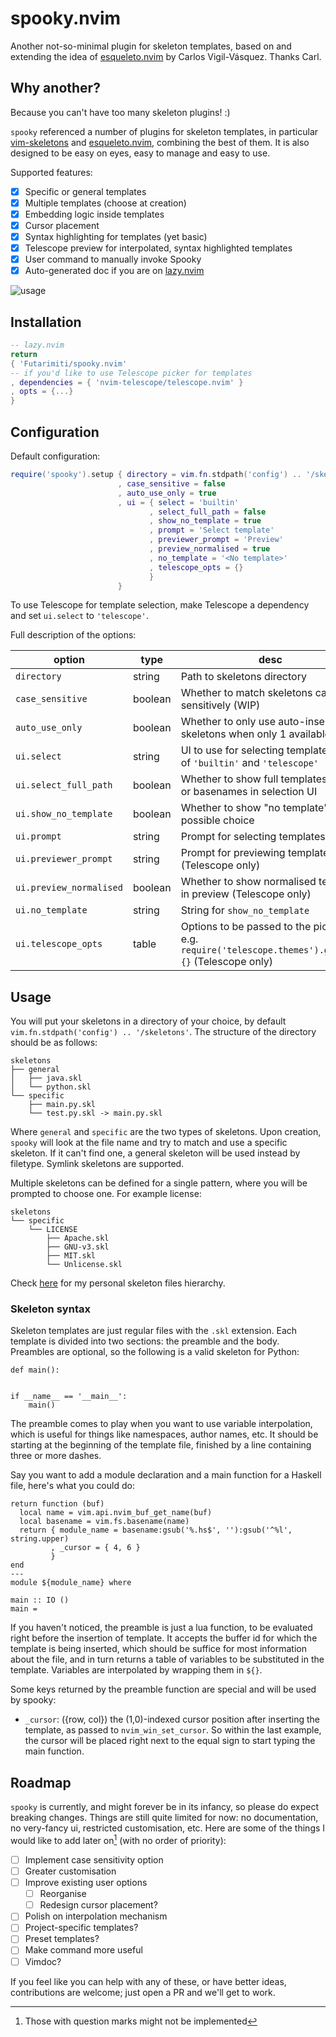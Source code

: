# spooky.nvim

Another not-so-minimal plugin for skeleton templates,
based on and extending the idea of
[esqueleto.nvim](https://github.com/cvigilv/esqueleto.nvim)
by Carlos Vigil-Vásquez. Thanks Carl.

## Why another?

Because you can't have too many skeleton plugins! :)

`spooky` referenced a number of plugins for skeleton templates,
in particular [vim-skeletons](https://github.com/pgilad/vim-skeletons)
and [esqueleto.nvim](https://github.com/cvigilv/esqueleto.nvim),
combining the best of them. It is also designed to be
easy on eyes, easy to manage and easy to use.

Supported features:
- [x] Specific or general templates
- [x] Multiple templates (choose at creation)
- [x] Embedding logic inside templates
- [x] Cursor placement
- [x] Syntax highlighting for templates (yet basic)
- [x] Telescope preview for interpolated, syntax highlighted templates
- [x] User command to manually invoke Spooky
- [x] Auto-generated doc if you are on [lazy.nvim](https://github.com/folke/lazy.nvim)

![usage](https://github.com/Futarimiti/spooky.nvim/assets/96031125/887ed485-6210-49ae-a053-33532e0a0a36)

## Installation

```lua
-- lazy.nvim
return
{ 'Futarimiti/spooky.nvim'
-- if you'd like to use Telescope picker for templates
, dependencies = { 'nvim-telescope/telescope.nvim' }
, opts = {...}
}
```

## Configuration

Default configuration:

```lua
require('spooky').setup { directory = vim.fn.stdpath('config') .. '/skeletons'
                        , case_sensitive = false
                        , auto_use_only = true
                        , ui = { select = 'builtin'
                               , select_full_path = false
                               , show_no_template = true
                               , prompt = 'Select template'
                               , previewer_prompt = 'Preview'
                               , preview_normalised = true
                               , no_template = '<No template>'
                               , telescope_opts = {}
                               }
                        }
```

To use Telescope for template selection,
make Telescope a dependency and set `ui.select` to `'telescope'`.

Full description of the options:

| option                  | type    | desc                                                                                               |
|-------------------------|---------|----------------------------------------------------------------------------------------------------|
| `directory`             | string  | Path to skeletons directory                                                                        |
| `case_sensitive`        | boolean | Whether to match skeletons case sensitively (WIP)                                                  |
| `auto_use_only`         | boolean | Whether to only use auto-inserted skeletons when only 1 available                                  |
| `ui.select`             | string  | UI to use for selecting templates, one of `'builtin'` and `'telescope'`                            |
| `ui.select_full_path`   | boolean | Whether to show full templates paths or basenames in selection UI                                  |
| `ui.show_no_template`   | boolean | Whether to show "no template" as a possible choice                                                 |
| `ui.prompt`             | string  | Prompt for selecting templates                                                                     |
| `ui.previewer_prompt`   | string  | Prompt for previewing templates (Telescope only)                                                   |
| `ui.preview_normalised` | boolean | Whether to show normalised template in preview (Telescope only)                                    |
| `ui.no_template`        | string  | String for `show_no_template`                                                                      |
| `ui.telescope_opts`     | table   | Options to be passed to the picker, e.g. `require('telescope.themes').get_ivy {}` (Telescope only) |

## Usage

You will put your skeletons in a directory of your choice,
by default `vim.fn.stdpath('config') .. '/skeletons'`.
The structure of the directory should be as follows:

```
skeletons
├── general
│   ├── java.skl
│   └── python.skl
└── specific
    ├── main.py.skl
    └── test.py.skl -> main.py.skl
```

Where `general` and `specific` are the two types of skeletons.
Upon creation, `spooky` will look at the file name and 
try to match and use a specific skeleton.
If it can't find one, a general skeleton will be used instead
by filetype. Symlink skeletons are supported.

Multiple skeletons can be defined for a single pattern,
where you will be prompted to choose one.
For example license:

```
skeletons
└── specific
    └── LICENSE
        ├── Apache.skl
        ├── GNU-v3.skl
        ├── MIT.skl
        └── Unlicense.skl
```

Check [here](https://github.com/Futarimiti/graveyard?search=1) for my personal skeleton files hierarchy.

### Skeleton syntax

Skeleton templates are just regular files with the `.skl` extension.
Each template is divided into two sections: the preamble and the body.
Preambles are optional, so the following is a valid skeleton for Python:

```
def main():
    

if __name__ == '__main__':
    main()
```

The preamble comes to play when you want to use variable interpolation,
which is useful for things like namespaces, author names, etc.
It should be starting at the beginning of the template file,
finished by a line containing three or more dashes.

Say you want to add a module declaration
and a main function for a Haskell file,
here's what you could do:

```
return function (buf)
  local name = vim.api.nvim_buf_get_name(buf)
  local basename = vim.fs.basename(name)
  return { module_name = basename:gsub('%.hs$', ''):gsub('^%l', string.upper)
         , _cursor = { 4, 6 }
         }
end
---
module ${module_name} where

main :: IO ()
main = 
```

If you haven't noticed, the preamble is just a lua function,
to be evaluated right before the insertion of template.
It accepts the buffer id for which the template is being inserted,
which should be suffice for most information about the file,
and in turn returns a table of variables to be substituted in the template.
Variables are interpolated by wrapping them in `${}`.

Some keys returned by the preamble function
are special and will be used by spooky:

* `_cursor`: ({row, col}) the (1,0)-indexed cursor position after inserting the template,
             as passed to `nvim_win_set_cursor`. So within the last example, the cursor
             will be placed right next to the equal sign to start typing the main function.

## Roadmap

`spooky` is currently, and might forever be in its infancy,
so please do expect breaking changes.
Things are still quite limited for now:
no documentation, no very-fancy ui, restricted customisation, etc.
Here are some of the things I would like to add later on[^1]
(with no order of priority):

- [ ] Implement case sensitivity option
- [ ] Greater customisation
- [ ] Improve existing user options
    - [ ] Reorganise
    - [ ] Redesign cursor placement?
- [ ] Polish on interpolation mechanism
- [ ] Project-specific templates?
- [ ] Preset templates?
- [ ] Make command more useful
- [ ] Vimdoc?

[^1]: Those with question marks might not be implemented

If you feel like you can help with any of these,
or have better ideas, contributions are welcome;
just open a PR and we'll get to work.
